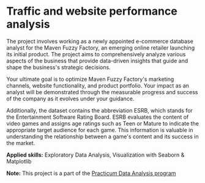 # Traffic and website performance analysis 

<p>The project involves working as a newly appointed e-commerce database analyst for the Maven Fuzzy Factory, an emerging online retailer launching its initial product. The project aims to comprehensively analyze various aspects of the business that provide data-driven insights that guide and shape the business's strategic decisions.</p>

<p>Your ultimate goal is to optimize Maven Fuzzy Factory's marketing channels, website functionality, and product portfolio. Your impact as an analyst will be demonstrated through the measurable progress and success of the company as it evolves under your guidance.</p>

<p>Additionally, the dataset contains the abbreviation ESRB, which stands for the Entertainment Software Rating Board. ESRB evaluates the content of video games and assigns age ratings such as Teen or Mature to indicate the appropriate target audience for each game. This information is valuable in understanding the relationship between a game's content and its success in the market.</p>

<p><b>Applied skills:</b> Exploratory Data Analysis, Visualization with Seaborn & Matplotlib </p>
<p><b>Note:</b> This project is a part of the <a href="https://practicum.com/en-isr/data-analyst/">Practicum Data Analysis program</a> </p>
